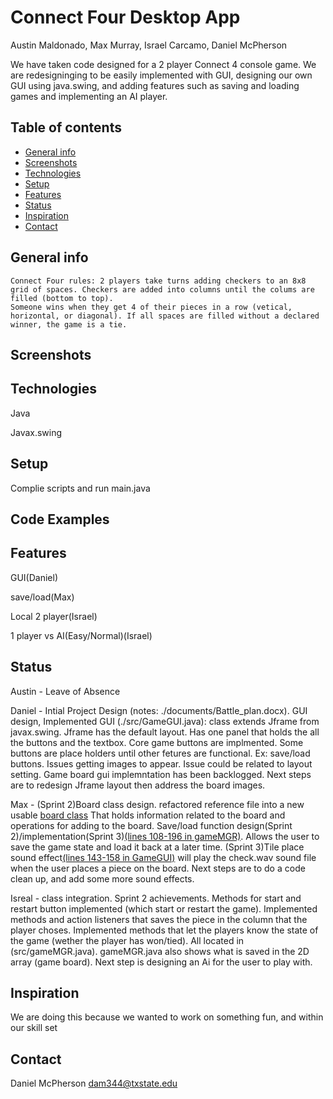 # Connect Four Desktop App
Austin Maldonado, Max Murray, Israel Carcamo, Daniel McPherson

We have taken code designed for a 2 player Connect 4 console game. We are redesigninging to be easily implemented with GUI, 
designing our own GUI using java.swing, and adding features such as saving and loading games and implementing an AI player.

## Table of contents
* [General info](#general-info)
* [Screenshots](#screenshots)
* [Technologies](#technologies)
* [Setup](#setup)
* [Features](#features)
* [Status](#status)
* [Inspiration](#inspiration)
* [Contact](#contact)

## General info
	Connect Four rules: 2 players take turns adding checkers to an 8x8 grid of spaces. Checkers are added into columns until the colums are filled (bottom to top).
	Someone wins when they get 4 of their pieces in a row (vetical, horizontal, or diagonal). If all spaces are filled without a declared winner, the game is a tie.
## Screenshots


## Technologies
Java 

Javax.swing

## Setup
Complie scripts and run main.java

## Code Examples


## Features
GUI(Daniel)

save/load(Max)

Local 2 player(Israel)

1 player vs AI(Easy/Normal)(Israel)

## Status
Austin - Leave of Absence

Daniel - Intial Project Design (notes: ./documents/Battle_plan.docx). GUI design, Implemented GUI (./src/GameGUI.java): class extends Jframe from javax.swing. Jframe has the default layout. Has one panel that holds the all the buttons and the textbox. 
Core game buttons are implmented. Some buttons are place holders until other fetures are functional. Ex: save/load buttons. Issues getting images to appear. 
Issue could be related to layout setting. Game board gui implemntation has been backlogged. Next steps are to redesign Jframe layout then address the board images.


Max - (Sprint 2)Board class design. refactored reference file into a new usable [board class](https://bitbucket.org/cs3398s21klingons/connect-4-app/src/Master/src/Board.java) That holds information related to the board and operations for adding to the board. Save/load function design(Sprint 2)/implementation(Sprint 3)[(lines 108-196 in gameMGR)](https://bitbucket.org/cs3398s21klingons/connect-4-app/src/Master/src/gameMGR.java). Allows the user to save the game state and load it back at a later time. (Sprint 3)Tile place sound effect[(lines 143-158 in GameGUI)](https://bitbucket.org/cs3398s21klingons/connect-4-app/src/Master/src/GameGUI.java) will play the check.wav sound file when the user places a piece on the board. Next steps are to do a code clean up, and add some more sound effects.


Isreal - class integration. Sprint 2 achievements. Methods for start and restart button implemented (which start or restart the game).
Implemented methods and action listeners that saves the piece in the column that the player choses. Implemented methods that let the 
players know the state of the game (wether the player has won/tied). All located in (src/gameMGR.java). gameMGR.java also shows what is 
saved in the 2D array (game board). Next step is designing an Ai for the user to play with. 


## Inspiration
We are doing this because we wanted to work on something fun, and within our skill set

## Contact

Daniel McPherson dam344@txstate.edu 